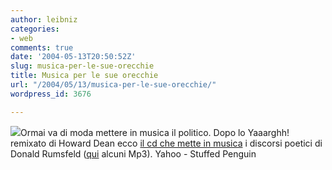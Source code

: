 ```yaml
---
author: leibniz
categories:
- web
comments: true
date: '2004-05-13T20:50:52Z'
slug: musica-per-le-sue-orecchie
title: Musica per le sue orecchie
url: "/2004/05/13/musica-per-le-sue-orecchie/"
wordpress_id: 3676

---
```

![](https://stuffedpenguin.com/images/rumpodium2.gif)Ormai va di moda mettere in musica il politico. Dopo lo Yaaarghh! remixato di Howard Dean ecco [il cd che mette in musica](https://story.news.yahoo.com/news?tmpl=story2&u=/ap/20040512/ap_on_en_mu/music_classical_rumsfeld) i discorsi poetici di Donald Rumsfeld ([qui](https://stuffedpenguin.com/rumsfeld/lyrics.htm) alcuni Mp3).
Yahoo - Stuffed Penguin
